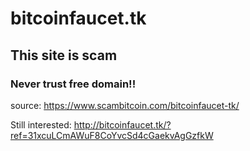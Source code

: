 # bitcoinfaucet.tk
## This site is scam
### Never trust free domain!!

source: https://www.scambitcoin.com/bitcoinfaucet-tk/

Still interested: http://bitcoinfaucet.tk/?ref=31xcuLCmAWuF8CoYvcSd4cGaekvAgGzfkW
